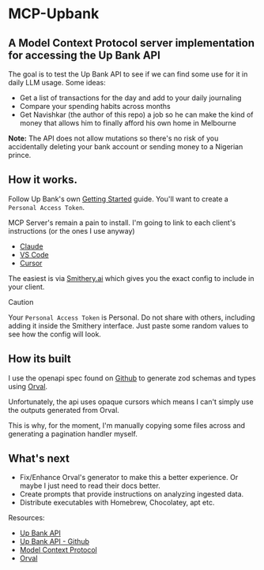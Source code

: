 # MCP-Upbank

## A Model Context Protocol server implementation for accessing the Up Bank API

The goal is to test the Up Bank API to see if we can find some use for it in daily LLM usage.
Some ideas:

- Get a list of transactions for the day and add to your daily journaling
- Compare your spending habits across months
- Get Navishkar (the author of this repo) a job so he can make the kind of money that allows him to finally afford his own home in Melbourne

__Note:__ The API does not allow mutations so there's no risk of you accidentally deleting your bank account or sending money to a Nigerian prince.

## How it works.

Follow Up Bank's own [Getting Started](https://api.up.com.au/getting_started) guide. You'll want to create a `Personal Access Token`.

MCP Server's remain a pain to install. I'm going to link to each client's instructions (or the ones I use anyway)

- [Claude](https://modelcontextprotocol.io/quickstart/user)
- [VS Code](https://code.visualstudio.com/docs/copilot/chat/mcp-servers)
- [Cursor](https://docs.cursor.com/context/model-context-protocol)

The easiest is via [Smithery.ai](https://smithery.ai/server/@sirmews/mcp-upbank) which gives you the exact config to include in your client.

> [!CAUTION]  
> Your `Personal Access Token` is Personal. Do not share with others, including adding it inside the Smithery interface. Just paste some random values to see how the config will look.

## How its built

I use the openapi spec found on [Github](https://github.com/up-banking/api) to generate zod schemas and types using [Orval](https://orval.dev/).

Unfortunately, the api uses opaque cursors which means I can't simply use the outputs generated from Orval. 

This is why, for the moment, I'm manually copying some files across and generating a pagination handler myself.

## What's next

- Fix/Enhance Orval's generator to make this a better experience. Or maybe I just need to read their docs better.
- Create prompts that provide instructions on analyzing ingested data. 
- Distribute executables with Homebrew, Chocolatey, apt etc.

Resources:

- [Up Bank API](https://developer.up.com.au/)
- [Up Bank API - Github](https://github.com/up-banking/api)
- [Model Context Protocol](https://modelcontextprotocol.io/)
- [Orval](https://orval.dev/)
